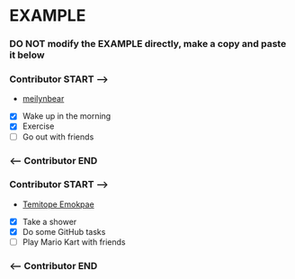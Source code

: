 # EXAMPLE
### DO NOT modify the EXAMPLE directly, make a copy and paste it below
### Contributor START -->
- [meilynbear](https://www.github.com/meilynbear)
- [X] Wake up in the morning
- [X] Exercise
- [ ] Go out with friends
### <-- Contributor END

### Contributor START -->
- [Temitope Emokpae](https://github.com/temokpae3)
- [X] Take a shower
- [X] Do some GitHub tasks
- [ ] Play Mario Kart with friends
### <-- Contributor END